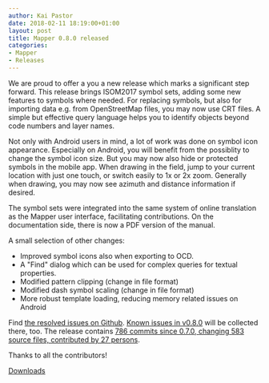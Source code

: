```yaml
---
author: Kai Pastor
date: 2018-02-11 18:19:00+01:00
layout: post
title: Mapper 0.8.0 released
categories:
- Mapper
- Releases
---
```


We are proud to offer a you a new release which marks a significant step forward. This release brings ISOM2017 symbol sets, adding some new features to symbols where needed. For replacing symbols, but also for importing data e.g. from OpenStreetMap files, you may now use CRT files. A simple but effective query language helps you to identify objects beyond code numbers and layer names.

Not only with Android users in mind, a lot of work was done on symbol icon appearance. Especially on Android, you will benefit from the possiblity to change the symbol icon size. But you may now also hide or protected symbols in the mobile app. When drawing in the field, jump to your current location with just one touch, or switch easily to 1x or 2x zoom. Generally when drawing, you may now see azimuth and distance information if desired.

The symbol sets were integrated into the same system of online translation as the Mapper user interface, facilitating contributions. On the documentation side, there is now a PDF version of the manual.

A small selection of other changes:

- Improved symbol icons also when exporting to OCD.
- A "Find" dialog which can be used for complex queries for textual properties.
- Modified pattern clipping (change in file format)
- Modified dash symbol scaling (change in file format)
- More robust template loading, reducing memory related issues on Android

Find [the resolved issues on Github](https://github.com/OpenOrienteering/mapper/issues?q=milestone:v0.8.0+is:closed).
[Known issues in v0.8.0](https://github.com/OpenOrienteering/mapper/issues?q=label:"known%20issues%20v0.8.0") will be collected there, too. 
The release contains [786 commits since 0.7.0, changing 583 source files, contributed by 27 persons](https://github.com/OpenOrienteering/mapper/compare/v0.7.0...v0.8.0).

Thanks to all the contributors!

<a class="btn btn-primary" href="https://github.com/OpenOrienteering/mapper/releases/tag/v0.8.0">Downloads</a>
